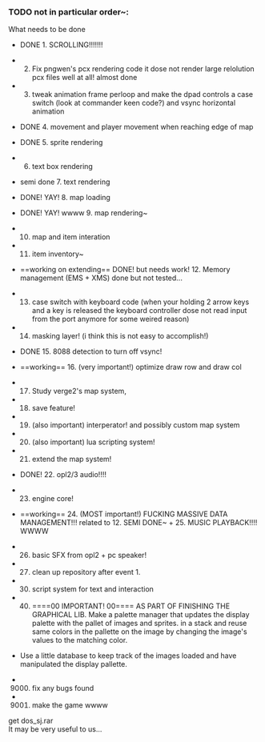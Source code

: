 ### TODO not in particular order~:
What needs to be done
+ DONE 1. SCROLLING!!!!!!!
+ 2. Fix pngwen's pcx rendering code it dose not render large relolution pcx files well at all! almost done
+ 3. tweak animation frame perloop and make the dpad controls a case switch (look at commander keen code?) and vsync horizontal animation
+ DONE 4. movement and player movement when reaching edge of map
+ DONE 5. sprite rendering
+ 6. text box rendering
+ semi done 7. text rendering
+ DONE! YAY! 8. map loading
+ DONE! YAY! wwww 9. map rendering~
+ 10. map and item interation
+ 11. item inventory~
+ ==working on extending== DONE! but needs work! 12. Memory management (EMS + XMS) done but not tested...  
+ 13. case switch with keyboard code (when your holding 2 arrow keys and a key is released the keyboard controller dose not read input from the port anymore for some weired reason)  
+ 14. masking layer! (i think this is not easy to accomplish!)
+ DONE 15. 8088 detection to turn off vsync!

+ ==working== 16. (very important!) optimize draw row and draw col

+ 17. Study verge2's map system,
+ 18. save feature!
+ 19. (also important) interperator! and possibly custom map system
+ 20. (also important) lua scripting system!
+ 21. extend the map system!
+ DONE! 22. opl2/3 audio!!!!
+ 23. engine core!
+ ==working== 24. (MOST important!) FUCKING MASSIVE DATA MANAGEMENT!!! related to 12.
SEMI DONE~ + 25. MUSIC PLAYBACK!!!! WWWW
+ 26. basic SFX from opl2 + pc speaker!
+ 27. clean up repository after event 1.

+ 30. script system for text and interaction

+ 40. ====00 IMPORTANT! 00==== AS PART OF FINISHING THE GRAPHICAL LIB. Make a palette manager that updates the display palette with the pallet of images and sprites. in a stack and reuse same colors in the pallette on the image by changing the image's values to the matching color.
- Use a little database to keep track of the images loaded and have manipulated the display pallette.

+ 9000. fix any bugs found
+ 9001. make the game wwww



get dos_sj.rar  
It may be very useful to us...  
